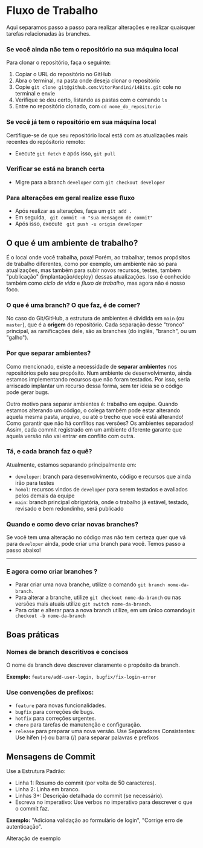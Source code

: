 # Fluxo de Trabalho

Aqui separamos passo a passo para realizar alterações e realizar quaisquer tarefas relacionadas às branches.


### Se você ainda não tem o repositório na sua máquina local
Para clonar o repositório, faça o seguinte:
1. Copiar o URL do repositório no GitHub
2. Abra o terminal, na pasta onde deseja clonar o repositório
3. Copie `git clone git@github.com:VitorPandini/14Bits.git` cole no terminal e envie
4. Verifique se deu certo, listando as pastas com o comando `ls`
5. Entre no repositório clonado, com `cd nome_do_repositorio`

### Se você já tem o repositório em sua máquina local
Certifique-se de que seu repositório local está com as atualizações mais recentes do repósitorio remoto:
- Execute `git fetch` e após isso, `git pull`

### Verificar se está na branch certa
- Migre para a branch `developer` com `git checkout developer`

### Para alterações em geral realize esse fluxo
- Após realizar as alterações, faça um `git add .`
- Em seguida, ` git commit -m "sua mensagem de commit"`
- Após isso, execute ` git push -u origin developer`


## O que é um ambiente de trabalho?
É o local onde você trabalha, poxa! Porém, ao trabalhar, temos propósitos de trabalho diferentes, como por exemplo, um ambiente não só para atualizações, mas também para subir novos recursos, testes, também "publicação" (implantação/deploy) dessas atualizações. Isso é conhecido também como _ciclo de vida_ e _fluxo de trabalho_, mas agora não é nosso foco.

### O que é uma branch? O que faz, é de comer?
No caso do Git/GitHub, a estrutura de ambientes é dividida em `main` (ou `master`), que é a **origem** do repositório. Cada separação desse "tronco" principal, as ramificações dele, são as branches (do inglês, "branch", ou um "galho").

### Por que separar ambientes?
Como mencionado, existe a necessidade de __separar ambientes__ nos repositórios pelo seu propósito. Num ambiente de desenvolvimento, ainda estamos implementando recursos que não foram testados. Por isso, seria arriscado implantar um recurso dessa forma, sem ter ideia se o código pode gerar bugs.

Outro motivo para separar ambientes é: trabalho em equipe. Quando estamos alterando um código, o colega também pode estar alterando aquela mesma pasta, arquivo, ou até o trecho que você está alterando! Como garantir que não há conflitos nas versões? Os ambientes separados! Assim, cada commit registrado em um ambiente diferente garante que aquela versão não vai entrar em conflito com outra.

### Tá, e cada branch faz o quê?
Atualmente, estamos separando principalmente em:
- `developer`: branch para desenvolvimento, código e recursos que ainda irão para testes 
- `homol`: recursos vindos de `developer` para serem testados e avaliados pelos demais da equipe
- `main`: branch principal obrigatória, onde o trabalho já estável, testado, revisado e bem redondinho, será publicado 

### Quando e como devo criar novas branches?
Se você tem uma alteração no código mas não tem certeza quer que vá para `developer` ainda, pode criar uma branch para você. Temos passo a passo abaixo!

--------------------------
### E agora como criar branches ?
- Parar criar uma nova branche, utilize o comando `git branch nome-da-branch`.
- Para alterar a branche, utilize `git checkout nome-da-branch` ou nas versões mais atuais utilize `git switch nome-da-branch`.
- Para criar e alterar para a nova branch utilize, em um único comando`git checkout -b nome-da-branch`

  
## Boas práticas
### Nomes de branch descritivos e concisos
O nome da branch deve descrever claramente o propósito da branch.

**Exemplo:** `feature/add-user-login, bugfix/fix-login-error`

### Use convenções de prefixos:

- `feature` para novas funcionalidades.
- `bugfix` para correções de bugs.
- `hotfix` para correções urgentes.
- `chore` para tarefas de manutenção e configuração.
- `release` para preparar uma nova versão.
Use Separadores Consistentes: Use hífen (-) ou barra (/) para separar palavras e prefixos

## Mensagens de Commit
Use a Estrutura Padrão:
- Linha 1: Resumo do commit (por volta de 50 caracteres).
- Linha 2: Linha em branco.
- Linhas 3+: Descrição detalhada do commit (se necessário).
- Escreva no imperativo: Use verbos no imperativo para descrever o que o commit faz.

**Exemplo:** "Adiciona validação ao formulário de login", "Corrige erro de autenticação".


Alteração de exemplo
